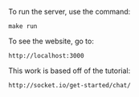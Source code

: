 To run the server, use the command:

	make run

To see the website, go to:

	http://localhost:3000

This work is based off of the tutorial:

	http://socket.io/get-started/chat/